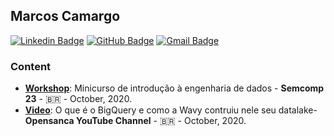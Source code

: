 ## Marcos Camargo

[![Linkedin Badge](https://img.shields.io/badge/-Marcos%20Camargo-blue?style=flat-square&logo=linkedin&logoColor=white)](https://www.linkedin.com/in/marcoscrcamargo)
[![GitHub Badge](https://img.shields.io/badge/-Marcos%20Camargo-black?style=flat-square&logo=github&logoColor=white)](https://github.com/marcoscrcamargo)
[![Gmail Badge](https://img.shields.io/badge/-marcoscrcamargo@gmail.com-c14438?style=flat-square&logo=gmail&logoColor=white)](mailto:marcoscrcamargo@gmail.com)

### Content

- **[Workshop](https://github.com/marcoscrcamargo/workshop_dataeng_semcomp_2020)**: Minicurso de introdução à engenharia de dados - **Semcomp 23** - :brazil: - October, 2020.
- **[Video](https://www.youtube.com/watch?v=d8Xw0BO72KY&t=2445s)**: O que é o BigQuery e como a Wavy contruiu nele seu datalake- **Opensanca YouTube Channel** - :brazil: - October, 2020.
